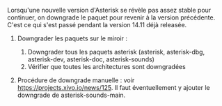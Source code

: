 Lorsqu'une nouvelle version d'Asterisk se révèle pas assez stable pour continuer, on downgrade le paquet pour revenir à la version précédente. C'est ce qui s'est passé pendant la version 14.11 déjà releasée.

1.  Downgrader les paquets sur le miroir :
    1.  Downgrader tous les paquets asterisk (asterisk, asterisk-dbg, asterisk-dev, asterisk-doc, asterisk-sounds)
    2.  Vérifier que toutes les architectures sont downgradées

2.  Procédure de downgrade manuelle : voir <https://projects.xivo.io/news/125>. Il faut éventuellement y ajouter le downgrade de asterisk-sounds-main.
